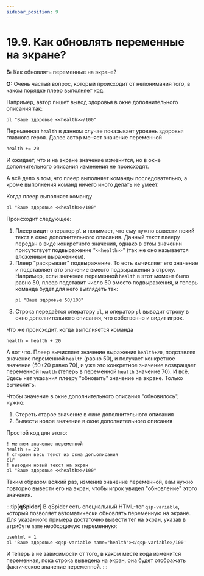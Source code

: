 ```yaml
---
sidebar_position: 9
---
```


# 19.9. Как обновлять переменные на экране?
<!-- [:faq_19_09] -->
**В:** Как обновлять переменные на экране?

**О:**
Очень частый вопрос, который происходит от непонимания того, в каком порядке плеер выполняет код.

Например, автор пишет вывод здоровья в окне дополнительного описания так:

```qsp
pl "Ваше здоровье <<health>>/100"
```

Переменная `health` в данном случае показывает уровень здоровья главного героя. Далее автор меняет значение переменной

```qsp
health += 20
```

И ожидает, что и на экране значение изменится, но в окне дополнительного описания изменения не происходят.

А всё дело в том, что плеер выполняет команды последовательно, а кроме выполнения команд ничего иного делать не умеет.

Когда плеер выполняет команду

```qsp
pl "Ваше здоровье <<health>>/100"
```

Происходит следующее:
1. Плеер видит оператор `pl` и понимает, что ему нужно вывести некий текст в окно дополнительного описания. Данный текст плееру передан в виде конкретного значения, однако в этом значении присутствует подвыражение "`<<health>>`" (так же оно называется вложенным выражением).
2. Плеер "раскрывает" подвыражение. То есть вычисляет его значение и подставляет это значение вместо подвыражения в строку. Например, если значение переменной `health` в этот момент было равно 50, плеер подставит число 50 вместо подвыражения, и теперь команда будет для него выглядеть так:
	```qsp
	pl "Ваше здоровье 50/100"
	```
3. Строка передаётся оператору `pl`, и оператор `pl` выводит строку в окно дополнительного описания, что собственно и видит игрок.

Что же происходит, когда выполняется команда

```qsp
health = health + 20
```

А вот что. Плеер вычисляет значение выражения `health+20`, подставляя значение переменной `health` (равно 50), и получает конкретное значение (50+20 равно 70), и уже это конкретное значение возвращает переменной `health` (теперь в переменной `health` значение 70). И всё. Здесь нет указания плееру "обновить" значение на экране. Только вычислить.

Чтобы значение в окне дополнительного описания "обновилось", нужно:
1. Стереть старое значение в окне дополнительного описания
2. Вывести новое значение в окне дополнительного описания

Простой код для этого:

```qsp
! меняем значение переменной
health += 20
! стираем весь текст из окна доп.описания
clr
! выводим новый текст на экран
pl "Ваше здоровье <<health>>/100"
```

Таким образом всякий раз, изменив значение переменной, вам нужно повторно вывести его на экран, чтобы игрок увидел "обновление" этого значения.

:::tip[**qSpider**]
В qSpider есть специальный HTML-тег `qsp-variable`, который позволяет автоматически обновлять переменную на экране. Для указанного примера достаточно вывести тег на экран, указав в атрибуте `name` необходимую переменную:

```qsp
usehtml = 1
pl 'Ваше здоровье <qsp-variable name="health"></qsp-variable>/100'
```

И теперь в не зависимости от того, в каком месте кода изменится переменная, пока строка выведена на экран, она будет отображать фактическое значение переменной.
:::